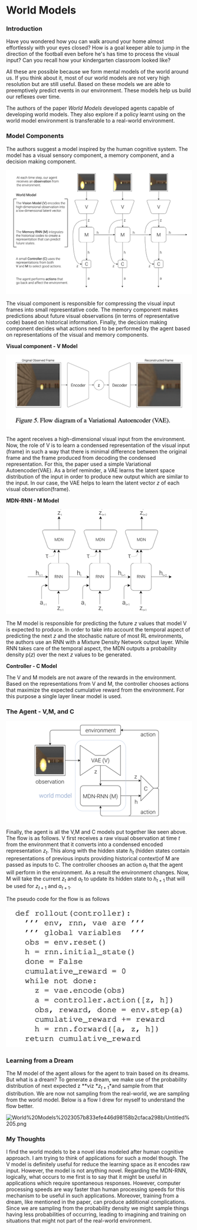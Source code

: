 # World Models

### Introduction

Have you wondered how you can walk around your home almost effortlessly with your eyes closed? How is a goal keeper able to jump in the direction of the football even before he's has time to process the visual input? Can you recall how your kindergarten classroom looked like?

All these are possible because we form mental models of the world around us. If you think about it, most of our world models are not very high resolution but are still useful. Based on these models we are able to preemptively predict events in our environment. These models help us build our reflexes over time. 

The authors of the paper *World Models* developed agents capable of developing world models. They also explore if a policy learnt using on the world model environment is transferable to a real-world environment.

### Model Components

The authors suggest a model inspired by the human cognitive system. The model has a visual sensory component, a memory component, and a decision making component. 

![World%20Models%2023057b833efe446d98158b2cfaca298b/Untitled.png](World%20Models%2023057b833efe446d98158b2cfaca298b/Untitled.png)

The visual component is responsible for compressing the visual input frames into small representative code. The memory component makes predictions about future visual observations (in terms of representative code) based on historical information. Finally, the decision making component decides what actions need to be performed by the agent based on representations of the visual and memory components.

**Visual component - V Model**

![World%20Models%2023057b833efe446d98158b2cfaca298b/Untitled%201.png](World%20Models%2023057b833efe446d98158b2cfaca298b/Untitled%201.png)

The agent receives a high-dimensional visual input from the environment. Now, the role of V is to learn a condensed representation of the visual input (frame) in such a way that there is minimal difference between the original frame and the frame produced from decoding the condensed representation. For this, the paper used a simple Variational Autoencoder(VAE). As a brief reminder, a VAE learns the latent space distribution of the input in order to produce new output which are similar to the input. In our case, the VAE helps to learn the latent vector *z* of each visual observation(frame).

**MDN-RNN - M Model**

![World%20Models%2023057b833efe446d98158b2cfaca298b/Untitled%202.png](World%20Models%2023057b833efe446d98158b2cfaca298b/Untitled%202.png)

The M model is responsible for predicting the future *z* values that model V is expected to produce. In order to take into account the temporal aspect of predicting the next *z*  and the stochastic nature of most RL environments, the authors use an RNN with a Mixture Density Network output layer. While RNN takes care of the temporal aspect, the MDN outputs a probability density p(*z*) over the next *z* values to be generated.

**Controller - C Model**

The V and M models are not aware of the rewards in the environment. Based on the representations from V and M, the controller chooses actions that maximize the expected cumulative reward from the environment. For this purpose a single layer linear model is used.

### The Agent - V,M, and C

![World%20Models%2023057b833efe446d98158b2cfaca298b/Untitled%203.png](World%20Models%2023057b833efe446d98158b2cfaca298b/Untitled%203.png)

Finally, the agent is all the V,M and C models put together like seen above. The flow is as follows. V first receives a raw visual observation at time $t$ from the environment that it converts into a condensed encoded representation $z_t$. This along with the hidden state $h_t$ (hidden states contain representations of previous inputs providing historical context)of M are passed as inputs to C. The controller chooses an action $a_t$ that the agent will perform in the environment. As a result the environment changes. Now, M will take the current $z_t$ and $a_t$ to update its hidden state to $h_{t+1}$ that will be used for $z_{t+1}$ and $a_{t+1}$.

The pseudo code for the flow is as follows

![World%20Models%2023057b833efe446d98158b2cfaca298b/Untitled%204.png](World%20Models%2023057b833efe446d98158b2cfaca298b/Untitled%204.png)

### Learning from a Dream

The M model of the agent allows for the agent to train based on its dreams. But what is a dream? To generate a dream, we make use of the probability distribution of next expected z **viz $*z_{t+1}*$and sample from that distribution. We are now not sampling from the real-world, we are sampling from the world model. Below is a flow I drew for myself to understand the flow better.

![World%20Models%2023057b833efe446d98158b2cfaca298b/Untitled%205.png](World%20Models%2023057b833efe446d98158b2cfaca298b/Untitled%205.png)

### My Thoughts

I find the world models to be a novel idea modeled after human cognitive approach. I am trying to think of applications for such a model though. The V model is definitely useful for reduce the learning space as it encodes raw input. However, the model is not anything novel. Regarding the MDN-RNN, logically, what occurs to me first is to say that it might be useful in applications which require spontaneous responses. However, computer processing speeds are way faster than human processing speeds for this mechanism to be useful in such applications. Moreover, training from a dream, like mentioned in the paper, can produce additional complications. Since we are sampling from the probability density we might sample things having less probabilities of occurring, leading to imagining and training on situations that might not part of the real-world environment.